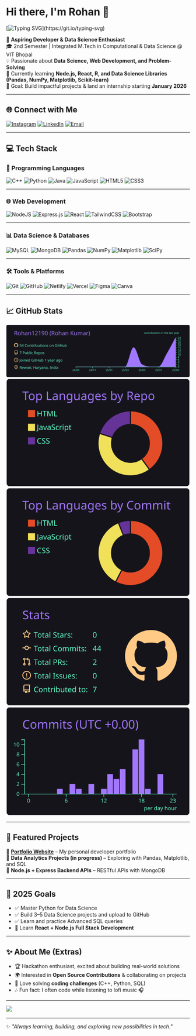 # Hi there, I'm Rohan 👋  

[![Typing SVG](https://readme-typing-svg.herokuapp.com?font=Fira+Code&size=24&pause=1000&color=00C4CC&width=550&lines=Student+%7C+Developer+%7C+Data+Science+Enthusiast;Always+learning+and+building+new+things!)](https://git.io/typing-svg)

🚀 **Aspiring Developer & Data Science Enthusiast**  
🎓 2nd Semester | Integrated M.Tech in Computational & Data Science @ VIT Bhopal  
💡 Passionate about **Data Science, Web Development, and Problem-Solving**  
📌 Currently learning **Node.js, React, R, and Data Science Libraries (Pandas, NumPy, Matplotlib, Scikit-learn)**  
🎯 Goal: Build impactful projects & land an internship starting **January 2026**  

---

## 🌐 Connect with Me  
[![Instagram](https://img.shields.io/badge/Instagram-%23E4405F.svg?style=for-the-badge&logo=Instagram&logoColor=white&border_radius=20)](https://instagram.com/_.rohan.09) 
[![LinkedIn](https://img.shields.io/badge/LinkedIn-%230077B5.svg?style=for-the-badge&logo=linkedin&logoColor=white&border_radius=20)](https://linkedin.com/in/rohan-kumar) 
[![Email](https://img.shields.io/badge/Email-D14836.svg?style=for-the-badge&logo=gmail&logoColor=white&border_radius=20)](mailto:rohanyadav12190@gmail.com)  

---

## 💻 Tech Stack  

### 🚀 Programming Languages  
![C++](https://img.shields.io/badge/c++-%2300599C.svg?style=for-the-badge&logo=c%2B%2B&logoColor=white&border_radius=20) 
![Python](https://img.shields.io/badge/python-3670A0.svg?style=for-the-badge&logo=python&logoColor=ffdd54&border_radius=20) 
![Java](https://img.shields.io/badge/java-%23ED8B00.svg?style=for-the-badge&logo=openjdk&logoColor=white&border_radius=20) 
![JavaScript](https://img.shields.io/badge/javascript-%23323330.svg?style=for-the-badge&logo=javascript&logoColor=%23F7DF1E&border_radius=20) 
![HTML5](https://img.shields.io/badge/html5-%23E34F26.svg?style=for-the-badge&logo=html5&logoColor=white&border_radius=20) 
![CSS3](https://img.shields.io/badge/css3-%231572B6.svg?style=for-the-badge&logo=css3&logoColor=white&border_radius=20)  

---

### 🌐 Web Development  
![NodeJS](https://img.shields.io/badge/node.js-6DA55F.svg?style=for-the-badge&logo=node.js&logoColor=white&border_radius=20) 
![Express.js](https://img.shields.io/badge/express.js-%23404d59.svg?style=for-the-badge&logo=express&logoColor=%2361DAFB&border_radius=20) 
![React](https://img.shields.io/badge/react-%2320232a.svg?style=for-the-badge&logo=react&logoColor=%2361DAFB&border_radius=20) 
![TailwindCSS](https://img.shields.io/badge/tailwindcss-%2338B2AC.svg?style=for-the-badge&logo=tailwind-css&logoColor=white&border_radius=20) 
![Bootstrap](https://img.shields.io/badge/bootstrap-%238511FA.svg?style=for-the-badge&logo=bootstrap&logoColor=white&border_radius=20)  

---

### 📊 Data Science & Databases  
![MySQL](https://img.shields.io/badge/mysql-4479A1.svg?style=for-the-badge&logo=mysql&logoColor=white&border_radius=20) 
![MongoDB](https://img.shields.io/badge/MongoDB-%234ea94b.svg?style=for-the-badge&logo=mongodb&logoColor=white&border_radius=20) 
![Pandas](https://img.shields.io/badge/pandas-%23150458.svg?style=for-the-badge&logo=pandas&logoColor=white&border_radius=20) 
![NumPy](https://img.shields.io/badge/numpy-%23013243.svg?style=for-the-badge&logo=numpy&logoColor=white&border_radius=20) 
![Matplotlib](https://img.shields.io/badge/Matplotlib-%23ffffff.svg?style=for-the-badge&logo=Matplotlib&logoColor=black&border_radius=20) 
![SciPy](https://img.shields.io/badge/SciPy-%230C55A5.svg?style=for-the-badge&logo=scipy&logoColor=white&border_radius=20)  

---

### 🛠️ Tools & Platforms  
![Git](https://img.shields.io/badge/git-%23F05033.svg?style=for-the-badge&logo=git&logoColor=white&border_radius=20) 
![GitHub](https://img.shields.io/badge/github-%23121011.svg?style=for-the-badge&logo=github&logoColor=white&border_radius=20) 
![Netlify](https://img.shields.io/badge/netlify-%23000000.svg?style=for-the-badge&logo=netlify&logoColor=#00C7B7&border_radius=20) 
![Vercel](https://img.shields.io/badge/vercel-%23000000.svg?style=for-the-badge&logo=vercel&logoColor=white&border_radius=20) 
![Figma](https://img.shields.io/badge/figma-%23F24E1E.svg?style=for-the-badge&logo=figma&logoColor=white&border_radius=20) 
![Canva](https://img.shields.io/badge/Canva-%2300C4CC.svg?style=for-the-badge&logo=Canva&logoColor=white&border_radius=20)  

---

## 📈 GitHub Stats  

[![](https://raw.githubusercontent.com/Rohan12190/Rohan12190/main/profile-summary-card-output/aura/0-profile-details.svg)](https://github.com/vn7n24fzkq/github-profile-summary-cards)
[![](https://raw.githubusercontent.com/Rohan12190/Rohan12190/main/profile-summary-card-output/aura/1-repos-per-language.svg)](https://github.com/vn7n24fzkq/github-profile-summary-cards) [![](https://raw.githubusercontent.com/Rohan12190/Rohan12190/main/profile-summary-card-output/aura/2-most-commit-language.svg)](https://github.com/vn7n24fzkq/github-profile-summary-cards)
[![](https://raw.githubusercontent.com/Rohan12190/Rohan12190/main/profile-summary-card-output/aura/3-stats.svg)](https://github.com/vn7n24fzkq/github-profile-summary-cards) [![](https://raw.githubusercontent.com/Rohan12190/Rohan12190/main/profile-summary-card-output/aura/4-productive-time.svg)](https://github.com/vn7n24fzkq/github-profile-summary-cards)
  

---

## 📌 Featured Projects  
🔹 **[Portfolio Website](https://portfolio-two-vert-29.vercel.app/)** – My personal developer portfolio  
🔹 **Data Analytics Projects (in progress)** – Exploring with Pandas, Matplotlib, and SQL  
🔹 **Node.js + Express Backend APIs** – RESTful APIs with MongoDB  

---

## 🎯 2025 Goals  
- ✅ Master Python for Data Science  
- ✅ Build 3–5 Data Science projects and upload to GitHub  
- ✅ Learn and practice Advanced SQL queries  
- 🔄 Learn **React + Node.js Full Stack Development**   

---

## ✨ About Me (Extras)  
- 🏆 Hackathon enthusiast, excited about building real-world solutions  
- 🌍 Interested in **Open Source Contributions** & collaborating on projects  
- 🧩 Love solving **coding challenges** (C++, Python, SQL)  
- 🎶 Fun fact: I often code while listening to lofi music 🎧  

---

[![](https://visitcount.itsvg.in/api?id=Rohan12190&icon=0&color=0)](https://visitcount.itsvg.in)  

---
✨ _"Always learning, building, and exploring new possibilities in tech."_  
